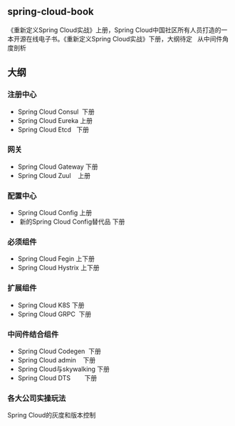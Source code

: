 ## spring-cloud-book
  《重新定义Spring Cloud实战》上册，Spring Cloud中国社区所有人员打造的一本开源在线电子书。《重新定义Spring Cloud实战》下册，大纲待定
   从中间件角度剖析

## 大纲
### 注册中心
*  Spring Cloud Consul  下册
*  Spring Cloud Eureka  上册
*  Spring Cloud Etcd    下册
### 网关
*  Spring Cloud Gateway 下册
*  Spring Cloud Zuul    上册

### 配置中心
*  Spring Cloud Config  上册
*  新的Spring Cloud Config替代品 下册

### 必须组件
*  Spring Cloud Fegin 上下册
*  Spring Cloud Hystrix 上下册

### 扩展组件
*  Spring Cloud K8S 下册
*  Spring Cloud GRPC  下册

### 中间件结合组件
*  Spring Cloud Codegen  下册
*  Spring Cloud admin    下册
*  Spring Cloud与skywalking 下册
*  Spring Cloud DTS        下册

### 各大公司实操玩法

Spring Cloud的灰度和版本控制

 
 
 
 
 
 
  
  






